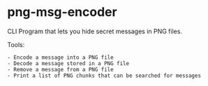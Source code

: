 # png-msg-encoder
CLI Program that lets you hide secret messages in PNG files.

Tools:

    - Encode a message into a PNG file
    - Decode a message stored in a PNG file
    - Remove a message from a PNG file
    - Print a list of PNG chunks that can be searched for messages

